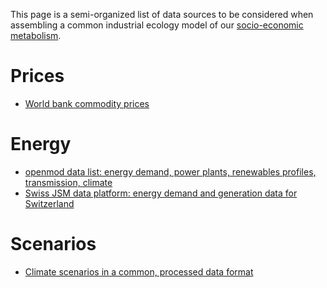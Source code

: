 This page is a semi-organized list of data sources to be considered when assembling a common industrial ecology model of our [socio-economic metabolism](http://onlinelibrary.wiley.com/doi/10.1111/jiec.12386/full).

# Prices

* [World bank commodity prices](http://databank.worldbank.org/data/reports.aspx?source=global-economic-monitor-commodities)

# Energy

* [openmod data list: energy demand, power plants, renewables profiles, transmission, climate](https://wiki.openmod-initiative.org/wiki/Data)
* [Swiss JSM data platform: energy demand and generation data for Switzerland](http://data.sccer-jasm.ch/)

# Scenarios

* [Climate scenarios in a common, processed data format](https://theclimatedatafactory.com/)
